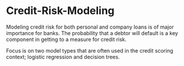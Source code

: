 # Credit-Risk-Modeling

Modeling credit risk for both personal and company loans is of major importance for banks. The probability that a debtor will default is a key component in getting to a measure for credit risk.

Focus is on two model types that are often used in the credit scoring context; logistic regression and decision trees.
